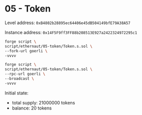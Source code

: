 # 05 - Token

Level address: `0xB4802b28895ec64406e45dB504149bfE79A38A57`

Instance address: `0x14F5F9ff3FF88b208513E927a2422324972295c1`

```sh
forge script \
script/ethernaut/05-token/Token.s.sol \
--fork-url goerli \
-vvvv
```

```sh
forge script \
script/ethernaut/05-token/Token.s.sol \
--rpc-url goerli \
--broadcast \
-vvvv
```

Initial state:

- total supply: 21000000 tokens
- balance: 20 tokens
